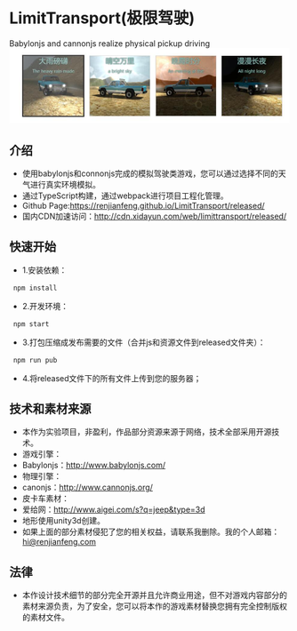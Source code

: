 # LimitTransport(极限驾驶)
Babylonjs and cannonjs realize physical pickup driving
![Alt text](/src/Resource/gameScene/images/ui/title.jpg)
## 介绍
* 使用babylonjs和connonjs完成的模拟驾驶类游戏，您可以通过选择不同的天气进行真实环境模拟。
* 通过TypeScript构建，通过webpack进行项目工程化管理。
* Github Page:https://renjianfeng.github.io/LimitTransport/released/
* 国内CDN加速访问：http://cdn.xidayun.com/web/limittransport/released/
## 快速开始
* 1.安装依赖：
```javascript  
 npm install
```
* 2.开发环境：
```javascript  
 npm start
```
* 3.打包压缩成发布需要的文件（合并js和资源文件到released文件夹）：
```javascript  
 npm run pub
```
* 4.将released文件下的所有文件上传到您的服务器；
## 技术和素材来源
* 本作为实验项目，非盈利，作品部分资源来源于网络，技术全部采用开源技术。
* 游戏引擎：
* Babylonjs：http://www.babylonjs.com/
* 物理引擎：
* canonjs：http://www.cannonjs.org/
* 皮卡车素材：
* 爱给网：http://www.aigei.com/s?q=jeep&type=3d
* 地形使用unity3d创建。
* 如果上面的部分素材侵犯了您的相关权益，请联系我删除。我的个人邮箱：hi@renjianfeng.com

## 法律
* 本作设计技术细节的部分完全开源并且允许商业用途，但不对游戏内容部分的素材来源负责，为了安全，您可以将本作的游戏素材替换您拥有完全控制版权的素材文件。



